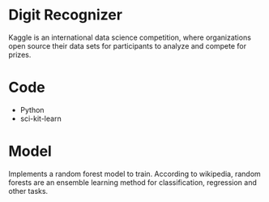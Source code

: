 # Digit Recognizer

Kaggle is an international data science competition, where organizations open source their data sets for participants to analyze and compete for prizes.

# Code
* Python
* sci-kit-learn

# Model
Implements a random forest model to train. According to wikipedia, random forests are an ensemble learning method for classification, regression and other tasks.
